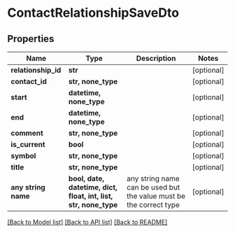 # ContactRelationshipSaveDto


## Properties
Name | Type | Description | Notes
------------ | ------------- | ------------- | -------------
**relationship_id** | **str** |  | [optional] 
**contact_id** | **str, none_type** |  | [optional] 
**start** | **datetime, none_type** |  | [optional] 
**end** | **datetime, none_type** |  | [optional] 
**comment** | **str, none_type** |  | [optional] 
**is_current** | **bool** |  | [optional] 
**symbol** | **str, none_type** |  | [optional] 
**title** | **str, none_type** |  | [optional] 
**any string name** | **bool, date, datetime, dict, float, int, list, str, none_type** | any string name can be used but the value must be the correct type | [optional]

[[Back to Model list]](../README.md#documentation-for-models) [[Back to API list]](../README.md#documentation-for-api-endpoints) [[Back to README]](../README.md)


